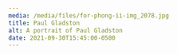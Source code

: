 ```yaml
---
media: /media/files/for-phong-ii-img_2078.jpg
title: Paul Gladston
alt: A portrait of Paul Gladston
date: 2021-09-30T15:45:00-0500
---
```

